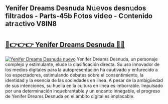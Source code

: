 ## Yenifer Dreams Desnuda N𝚞𝚎vos desn𝚞dos filtr𝚊dos - Parts-45b F𝚘tos vid𝚎o - C𝚘ntenido atr𝚊ctivo V8IN8

# <h2><a href="http://mbaxxra.tromn.icu/?c=Yenifer+Dreams+Desnuda">🔗👉👉👉 Yenifer Dreams Desnuda 🔗🔗</a></h2>

[![Yenifer Dreams Desnuda nuevo](https://i.imgur.com/pEAQMta.gif)](http://mbaxxra.tromn.icu/?c=Yenifer+Dreams+Desnuda)
Yenifer Dreams Desnuda, un personaje complejo y estimulante, elude la clasificación directa. Su uso innovador de los medios digitales para la autopresentación ha cautivado y enfurecido a los espectadores, estimulando debates sobre el consentimiento, la identidad y la esencia de las sociedades en línea. A pesar de la ambigüedad de sus intenciones, su huella en la cultura en línea es imborrable. Impulsado por una determinación inquebrantable y un encanto innegable, el progreso de Yenifer Dreams Desnuda en el ámbito digital es implacable.
